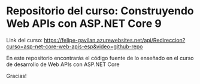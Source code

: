 # Repositorio del curso: Construyendo Web APIs con ASP.NET Core 9

Link del curso: https://felipe-gavilan.azurewebsites.net/api/Redireccion?curso=asp-net-core-web-apis-esp&video=github-repo

En este repositorio encontrarás el código fuente de lo enseñado en el curso de desarrollo de Web APIs con ASP.NET Core

Gracias!
